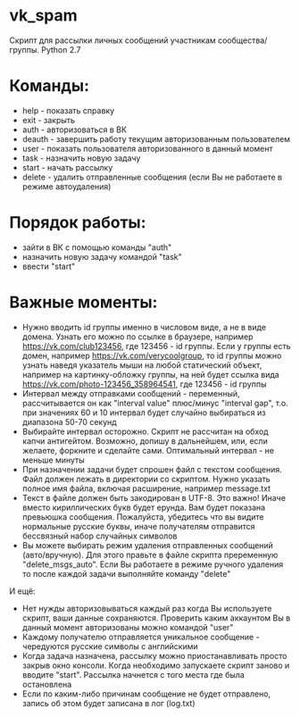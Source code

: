 # vk_spam
Скрипт для рассылки личных сообщений участникам сообщества/группы. Python 2.7

# Команды:
 
- help - показать справку
- exit - закрыть
- auth - авторизоваться в ВК
- deauth - завершить работу текущим авторизованным пользователем
- user - показать пользователя авторизованного в данный момент
- task - назначить новую задачу
- start - начать рассылку
- delete - удалить отправленные сообщения (если Вы не работаете в режиме автоудаления)

# Порядок работы:
- зайти в ВК с помощью команды "auth"
- назначить новую задачу командой "task"
- ввести "start"
        
# Важные моменты:
- Нужно вводить id группы именно в числовом виде, а не в виде домена. Узнать его можно по ссылке в браузере,
например https://vk.com/club123456, где 123456 - id группы. Если у группы есть домен, например https://vk.com/verycoolgroup,
то id группы можно узнать наведя указатель мыши на любой статический объект, например на картинку-обложку группы,
на ней будет ссылка вида https://vk.com/photo-123456_358964541, где 123456 - id группы
- Интервал между отправками сообщений - переменный, рассчитывается он как "interval value" плюс/минус "interval gap",
т.о. при значениях 60 и 10 интервал будет случайно выбираться из диапазона 50-70 секунд
- Выбирайте интервал осторожно. Скрипт не рассчитан на обход капчи антигейтом. Возможно, допишу в дальнейшем, или,
если желаете, форкните и сделайте сами. Оптимальный интервал - не меньше минуты
- При назначении задачи будет спрошен файл с текстом сообщения. Файл должен лежать в директории со скриптом.
Нужно указать полное имя файла, включая расширение, например message.txt
- Текст в файле должен быть закодирован в UTF-8. Это важно! Иначе вместо кириллических букв будет ерунда. Вам будет
показана превьюшка сообщения. Пожалуйста, убедитесь что вы видите нормальные русские буквы, иначе получателям отправится
бессвязный набор случайных символов
- Вы можете выбирать режим удаления отправленных сообщений (авто/вручную). Для этого правьте в файле скрипта преременную
"delete_msgs_auto". Если Вы работаете в режиме ручного удаления то после каждой задачи выполняйте команду "delete"

 И ещё:
- Нет нужды авторизовываться каждый раз когда Вы используете скрипт, ваши данные сохраняются. Проверить каким
аккаунтом Вы в данный момент авторизованы можно командой "user"
- Каждому получателю отправляется уникальное сообщение - чередуются русские символы с английскими
- Когда задача назначена, рассылку можно приостанавливать просто закрыв окно консоли. Когда необходимо запускаете
скрипт заново и вводите "start". Рассылка начнется с того места где была остановлена
- Если по каким-либо причинам сообщение не будет отправлено, запись об этом будет записана в лог (log.txt)

